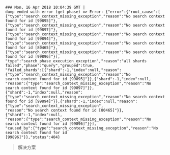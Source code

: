     ### Mon, 16 Apr 2018 10:04:39 GMT | 
    dump ended with error (get phase) => Error: {"error":{"root_cause":[
    {"type":"search_context_missing_exception","reason":"No search context found for id [99895]"},
    {"type":"search_context_missing_exception","reason":"No search context found for id [99897]"},
    {"type":"search_context_missing_exception","reason":"No search context found for id [99894]"},
    {"type":"search_context_missing_exception","reason":"No search context found for id [80465]"},
    {"type":"search_context_missing_exception","reason":"No search context found for id [99896]"}],
    "type":"search_phase_execution_exception","reason":"all shards failed","phase":"query","grouped":true,
    "failed_shards":[{"shard":-1,"index":null,"reason":{"type":"search_context_missing_exception","reason":"No 
    search context found for id [99895]"}},{"shard":-1,"index":null,
    "reason":{"type":"search_context_missing_exception","reason":"No search context found for id [99897]"}},
    {"shard":-1,"index":null,"reason":{"type":"search_context_missing_exception","reason":"No search context 
    found for id [99894]"}},{"shard":-1,"index":null,"reason":{"type":"search_context_missing_exception",
    "reason":"No search context found for id [80465]"}},{"shard":-1,"index":null,
    "reason":{"type":"search_context_missing_exception","reason":"No search context found for id [99896]"}}],
    "caused_by":{"type":"search_context_missing_exception","reason":"No search context found for id 
    [99896]"}},"status":404}
    
    
>   解决方案
    